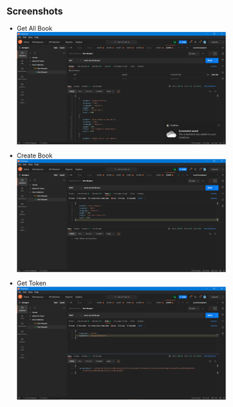 ## Screenshots

- Get All Book
  ![Get All Book](Screenshots/Get_All.png)

- Create Book
  ![Create Book](Screenshots/Create_book.png)

- Get Token
  ![Get Token](Screenshots/Get_Token.png)
